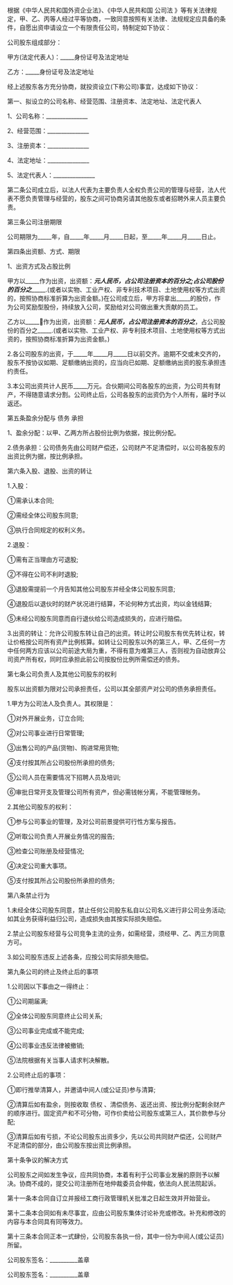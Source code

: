
 


根据《中华人民共和国外资企业法》、《中华人民共和国
公司法
》等有关法律规定，甲、乙、丙等人经过平等协商，一致同意按照有关法律、法规规定应具备的条件，自愿出资申请设立一个有限责任公司，特制定如下协议：


公司股东组成部分：


甲方(法定代表人)：_____身份证号及法定地址


乙方：_____身份证号及法定地址


经上述股东各方充分协商，就投资设立(下称公司)事宜，达成如下协议：


第一、拟设立的公司名称、经营范围、注册资本、法定地址、法定代表人


1、公司名称：_______________


2、经营范围：_______________


3、注册资本：_______________


4、法定地址：_______________


5、法定代表人：_______________


第二条公司成立后，以法人代表为主要负责人全权负责公司的管理与经营，法人代表不愿负责管理与经营的，股东之间可协商另请其他股东或者招聘外来人员主要负责。


第三条公司注册期限


公司期限为_____年，自_____年_____月_____日起，至_____年_____月_____日止。


第四条出资额、方式、期限


1、出资方式及占股比例


甲方以_____作为出资，出资额：__________元人民币，占公司注册资本的百分之_____;占公司股份的百分之__________.(或者以实物、工业产权、非专利技术项目、土地使用权等方式出资的，按照协商标准折算为出资金额。)在公司成立后，甲方将拿出_____的股份，作为公司奖励型股份，持续放入公司，奖励给对公司做出重大贡献的员工。


乙方以_____作为出资，出资额：_____元人民币，占公司注册资本的百分之_____，占公司股份的百分之_____.(或者以实物、工业产权、非专利技术项目、土地使用权等方式出资的，按照协商标准折算为出资金额。)


2.各公司股东的出资，于_____年_____月_____日以前交齐。逾期不交或未交齐的，股东不按协议如期、足额缴纳出资的，应当向已如期、足额缴纳出资的股东承担违约责任。


3.本公司出资共计人民币_____万元。合伙期间公司各股东的出资，为公司共有财产，不得随意请求分割。公司终止后，公司各股东的出资仍为个人所有，届时予以返还。


第五条盈余分配与
债务
承担


1、盈余分配：以甲、乙两方所占股份比例为依据，按比例分配。


2.债务承担：公司债务先由公司财产偿还，公司财产不足清偿时，以公司各股东的出资比例为据，按比例承担。


第六条入股、退股、出资的转让


1.入股：


①需承认本合同;


②需经全体公司股东同意;


③执行合同规定的权利义务。


2.退股：


①需有正当理由方可退股;


②不得在公司不利时退股;


③退股需提前一个月告知其他公司股东并经全体公司股东同意;


④退股后以退伙时的财产状况进行结算，不论何种方式出资，均以金钱结算;


⑤未经公司股东同意而自行退伙给公司造成损失的，应进行赔偿。


3.出资的转让：允许公司股东转让自己的出资。转让时公司股东有优先转让权，转让价格按公司所有资产比例核算。如转让公司股东以外的第三人，甲、乙任何一方中任何两方应该以公司前途大局为重，不得有意为难第三人，否则视为自动放弃公司资产所有权，同时应承担此前公司按股份比例所需偿还的债务。


第七条公司负责人及其他公司股东的权利


股东以出资额为限对公司承担责任，公司以其全部资产对公司的债务承担责任。


1.甲方为公司法人及负责人。其权限是：


①对外开展业务，订立合同;


②对公司事业进行日常管理;


③出售公司的产品(货物)、购进常用货物;


④支付按其所占公司股份所承担的债务;


⑤公司人员在需要情况下招聘人员及培训;


⑥审批日常开支及管理公司所有资产，但必需钱帐分离，不能管理帐务。


2.其他公司股东的权利：


①参与公司事业的管理，及对公司前景提供可行性方案与报告。


②听取公司负责人开展业务情况的报告;


③检查公司账册及经营情况;


④决定公司重大事项。


⑤支付按其所占公司股份所承担的债务;


第八条禁止行为


1.未经全体公司股东同意，禁止任何公司股东私自以公司名义进行非公司业务活动;如其业务获得利益归公司，造成损失由其按实际损失赔偿。


2.禁止公司股东经营与公司竞争主流的业务，如需经营，须经甲、乙、丙三方同意方可。


3.如公司股东违反上述各条，应按公司实际损失赔偿。


第九条公司的终止及终止后的事项


1.公司因以下事由之一得终止：


①公司期届满;


②全体公司股东同意终止公司关系;


③公司事业完成或不能完成;


④公司事业违反法律被撤销;


⑤法院根据有关当事人请求判决解散。


2.公司终止后的事项：


①即行推举清算人，并邀请中间人(或公证员)参与清算;


②清算后如有盈余，则按收取
债权
、清偿债务、返还出资、按比例分配剩余财产的顺序进行。固定资产和不可分物，可作价卖给公司股东或第三人，其价款参与分配;


③清算后如有亏损，不论公司股东出资多少，先以公司共同财产偿还，公司财产不足清偿的部分，由公司股东按出资比例承担。


第十条争议的解决方式


公司股东之间如发生争议，应共同协商，本着有利于公司事业发展的原则予以解决。协商不成的，提交公司注册所在地仲裁委员会仲裁，依法向人民法院起诉。


第十一条本合同自订立并报经工商行政管理机关批准之日起生效并开始营业。


第十二条本合同如有未尽事宜，应由公司股东集体讨论补充或修改。补充和修改的内容与本合同具有同等效力。


第十三条本合同正本一式肆份，公司股东各执一份，其中一份为中间人(或公证员)所留。


公司股东签名：__________盖章


公司股东签名：__________盖章
 


 

 
 
 
 
 
  


  
 

  


  


  
 
 
 
 

